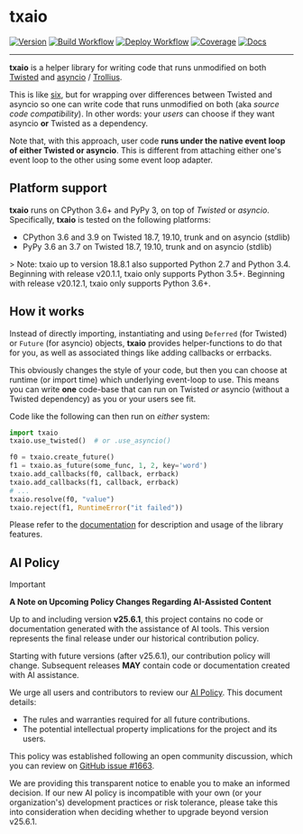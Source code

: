 # txaio

[![Version](https://img.shields.io/pypi/v/txaio.svg)](https://pypi.python.org/pypi/txaio)
[![Build Workflow](https://github.com/crossbario/txaio/workflows/main/badge.svg)](https://github.com/crossbario/txaio/actions?query=workflow%3Amain)
[![Deploy Workflow](https://github.com/crossbario/txaio/workflows/deploy/badge.svg)](https://github.com/crossbario/txaio/actions?query=workflow%3Adeploy)
[![Coverage](https://codecov.io/github/crossbario/txaio/coverage.svg?branch=master)](https://codecov.io/github/crossbario/txaio)
[![Docs](https://readthedocs.org/projects/txaio/badge/?version=latest)](https://txaio.readthedocs.io/en/latest/)

------------------------------------------------------------------------

**txaio** is a helper library for writing code that runs unmodified on
both [Twisted](https://twistedmatrix.com/) and
[asyncio](https://docs.python.org/3/library/asyncio.html) /
[Trollius](http://trollius.readthedocs.org/en/latest/index.html).

This is like [six](http://pythonhosted.org/six/), but for wrapping over
differences between Twisted and asyncio so one can write code that runs
unmodified on both (aka *source code compatibility*). In other words:
your *users* can choose if they want asyncio **or** Twisted as a
dependency.

Note that, with this approach, user code **runs under the native event
loop of either Twisted or asyncio**. This is different from attaching
either one's event loop to the other using some event loop adapter.

## Platform support

**txaio** runs on CPython 3.6+ and PyPy 3, on top of *Twisted* or
*asyncio*. Specifically, **txaio** is tested on the following platforms:

-   CPython 3.6 and 3.9 on Twisted 18.7, 19.10, trunk and on asyncio
    (stdlib)
-   PyPy 3.6 an 3.7 on Twisted 18.7, 19.10, trunk and on asyncio
    (stdlib)

&gt; Note: txaio up to version 18.8.1 also supported Python 2.7 and
Python 3.4. Beginning with release v20.1.1, txaio only supports Python
3.5+. Beginning with release v20.12.1, txaio only supports Python 3.6+.

## How it works

Instead of directly importing, instantiating and using `Deferred` (for
Twisted) or `Future` (for asyncio) objects, **txaio** provides
helper-functions to do that for you, as well as associated things like
adding callbacks or errbacks.

This obviously changes the style of your code, but then you can choose
at runtime (or import time) which underlying event-loop to use. This
means you can write **one** code-base that can run on Twisted *or*
asyncio (without a Twisted dependency) as you or your users see fit.

Code like the following can then run on *either* system:

```python
import txaio
txaio.use_twisted()  # or .use_asyncio()

f0 = txaio.create_future()
f1 = txaio.as_future(some_func, 1, 2, key='word')
txaio.add_callbacks(f0, callback, errback)
txaio.add_callbacks(f1, callback, errback)
# ...
txaio.resolve(f0, "value")
txaio.reject(f1, RuntimeError("it failed"))
```

Please refer to the
[documentation](https://txaio.readthedocs.io/en/latest/) for description
and usage of the library features.

## AI Policy

Important

**A Note on Upcoming Policy Changes Regarding AI-Assisted Content**

Up to and including version **v25.6.1**, this project contains no code
or documentation generated with the assistance of AI tools. This version
represents the final release under our historical contribution policy.

Starting with future versions (after v25.6.1), our contribution policy
will change. Subsequent releases **MAY** contain code or documentation
created with AI assistance.

We urge all users and contributors to review our [AI
Policy](https://github.com/crossbario/txaio/blob/main/AI_POLICY.rst).
This document details:

-   The rules and warranties required for all future contributions.
-   The potential intellectual property implications for the project and
    its users.

This policy was established following an open community discussion,
which you can review on [GitHub issue
\#1663](https://github.com/crossbario/autobahn-python/issues/1663).

We are providing this transparent notice to enable you to make an
informed decision. If our new AI policy is incompatible with your own
(or your organization's) development practices or risk tolerance, please
take this into consideration when deciding whether to upgrade beyond
version v25.6.1.
